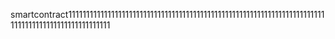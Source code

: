 smartcontract1111111111111111111111111111111111111111111111111111111111111111111111111111111111111111111111111111
